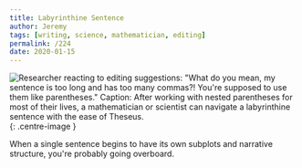 ```yaml
---
title: Labyrinthine Sentence
author: Jeremy
tags: [writing, science, mathematician, editing]
permalink: /224
date: 2020-01-15
---
```


![Researcher reacting to editing suggestions: "What do you mean, my sentence is too long and has too many commas?! You're supposed to use them like parentheses." Caption: After working with nested parentheses for most of their lives, a mathematician or scientist can navigate a labyrinthine sentence with the ease of Theseus.](https://res.cloudinary.com/dh3hm8pb7/image/upload/c_scale,q_auto:best,w_615/v1535842782/Handwaving/Published/LabyrinthineSentence.png){: .centre-image }

When a single sentence begins to have its own subplots and narrative structure, you're probably going overboard.
